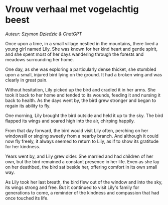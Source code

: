 # Vrouw verhaal met vogelachtig beest 

_Auteur: Szymon Dziedzic & ChatGPT_

Once upon a time, in a small village nestled in the mountains, there lived a young girl named Lily. She was known for her kind heart and gentle spirit, and she spent most of her days wandering through the forests and meadows surrounding her home.

One day, as she was exploring a particularly dense thicket, she stumbled upon a small, injured bird lying on the ground. It had a broken wing and was clearly in great pain.

Without hesitation, Lily picked up the bird and cradled it in her arms. She took it back to her home and tended to its wounds, feeding it and nursing it back to health. As the days went by, the bird grew stronger and began to regain its ability to fly.

One morning, Lily brought the bird outside and held it up to the sky. The bird flapped its wings and soared high into the air, chirping happily.

From that day forward, the bird would visit Lily often, perching on her windowsill or singing sweetly from a nearby branch. And although it could now fly freely, it always seemed to return to Lily, as if to show its gratitude for her kindness.

Years went by, and Lily grew older. She married and had children of her own, but the bird remained a constant presence in her life. Even as she lay on her deathbed, the bird sat beside her, offering comfort in its own small way.

As Lily took her last breath, the bird flew out of the window and into the sky, its wings strong and free. But it continued to visit Lily's family for generations to come, a reminder of the kindness and compassion that had once touched its life.
